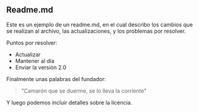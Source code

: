 ## Readme.md

Este es un ejemplo de un readme.md, en el cual describo los cambios que se realizan al archivo, las actualizaciones, y los problemas por resolver.

Puntos por resolver:
- Actualizar
- Mantener al día
- Enviar la versión 2.0

Finalmente unas palabras del fundador:
> "Camarón que se duerme, se lo lleva la corriente"

Y luego podemos incluir detalles sobre la licencia.